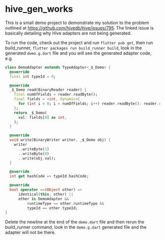 # hive_gen_works

This is a small demo project to demonstrate my solution to the problem outlined at
https://github.com/hivedb/hive/issues/795. The linked issue is basically detailing
why Hive adapters are not being generated.

To run the code, check out the project and run `flutter pub get`, then run build_runner,
`flutter packages run build_runner build`, look in the generated `demo.g.dart` file and
you will see the generated adapter code, e.g.

```dart
class DemoAdapter extends TypeAdapter<_$_Demo> {
  @override
  final int typeId = 0;

  @override
  _$_Demo read(BinaryReader reader) {
    final numOfFields = reader.readByte();
    final fields = <int, dynamic>{
      for (int i = 0; i < numOfFields; i++) reader.readByte(): reader.read(),
    };
    return _$_Demo(
      val: fields[0] as int,
    );
  }

  @override
  void write(BinaryWriter writer, _$_Demo obj) {
    writer
      ..writeByte(1)
      ..writeByte(0)
      ..write(obj.val);
  }

  @override
  int get hashCode => typeId.hashCode;

  @override
  bool operator ==(Object other) =>
      identical(this, other) ||
      other is DemoAdapter &&
          runtimeType == other.runtimeType &&
          typeId == other.typeId;
}
```

Delete the newline at the end of the `demo.dart` file and then rerun the build_runner command,
look in the `demo.g.dart` generated file and the adapter will not be there.